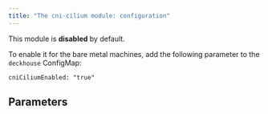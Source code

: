 ```yaml
---
title: "The cni-cilium module: configuration"
---
```


This module is **disabled** by default.

To enable it for the bare metal machines, add the following parameter to the `deckhouse` ConfigMap:
```
cniCiliumEnabled: "true"
```

## Parameters

<!-- SCHEMA -->


